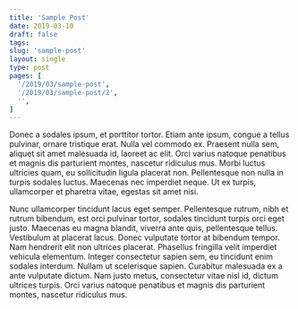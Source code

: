 ```yaml
---
title: 'Sample Post'
date: 2019-03-10
draft: false
tags:
slug: 'sample-post'
layout: single
type: post
pages: [
  '/2019/03/sample-post',
  '/2019/03/sample-post/2',
  '',
]
---
```


Donec a sodales ipsum, et porttitor tortor. Etiam ante ipsum, congue a tellus pulvinar, ornare tristique erat. Nulla vel commodo ex. Praesent nulla sem, aliquet sit amet malesuada id, laoreet ac elit. Orci varius natoque penatibus et magnis dis parturient montes, nascetur ridiculus mus. Morbi luctus ultricies quam, eu sollicitudin ligula placerat non. Pellentesque non nulla in turpis sodales luctus. Maecenas nec imperdiet neque. Ut ex turpis, ullamcorper et pharetra vitae, egestas sit amet nisi.

Nunc ullamcorper tincidunt lacus eget semper. Pellentesque rutrum, nibh et rutrum bibendum, est orci pulvinar tortor, sodales tincidunt turpis orci eget justo. Maecenas eu magna blandit, viverra ante quis, pellentesque tellus. Vestibulum at placerat lacus. Donec vulputate tortor at bibendum tempor. Nam hendrerit elit non ultrices placerat. Phasellus fringilla velit imperdiet vehicula elementum. Integer consectetur sapien sem, eu tincidunt enim sodales interdum. Nullam ut scelerisque sapien. Curabitur malesuada ex a ante vulputate dictum. Nam justo metus, consectetur vitae nisl id, dictum ultrices turpis. Orci varius natoque penatibus et magnis dis parturient montes, nascetur ridiculus mus.

